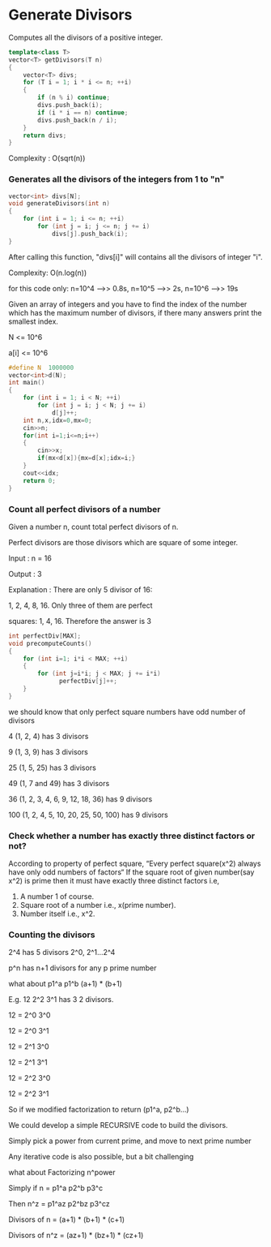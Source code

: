 # Generate Divisors

Computes all the divisors of a positive integer.
```cpp
template<class T>
vector<T> getDivisors(T n) 
{
    vector<T> divs;
    for (T i = 1; i * i <= n; ++i) 
    {
        if (n % i) continue;
        divs.push_back(i);
        if (i * i == n) continue;
        divs.push_back(n / i);
    }
    return divs;
}
```
Complexity : O(sqrt(n))

### Generates all the divisors of the integers from 1 to "n"
```cpp
vector<int> divs[N];
void generateDivisors(int n) 
{
    for (int i = 1; i <= n; ++i)
        for (int j = i; j <= n; j += i)
            divs[j].push_back(i);
}
```
After calling this function, "divs[i]" will contains all the divisors of integer "i".
 
Complexity: O(n.log(n))
    
for this code only: 
n=10^4 -->> 0.8s,
n=10^5 -->> 2s,
n=10^6 -->> 19s    


Given an array of integers and you have to find the index of the number which has the maximum number of divisors, 
if there many answers print the smallest index.
    
N <= 10^6

a[i] <= 10^6

```cpp
#define N  1000000
vector<int>d(N);
int main()
{
    for (int i = 1; i < N; ++i)
        for (int j = i; j < N; j += i)
            d[j]++;
    int n,x,idx=0,mx=0;
    cin>>n;
    for(int i=1;i<=n;i++)
    {
        cin>>x;
        if(mx<d[x]){mx=d[x];idx=i;}
    }
    cout<<idx;
    return 0;
}
```
### Count all perfect divisors of a number

Given a number n, count total perfect divisors of n.
    
Perfect divisors are those divisors which are square of some integer.
    
Input  : n = 16 
    
Output : 3
    
Explanation : There are only 5 divisor of 16:

1, 2, 4, 8, 16. Only three of them are perfect

squares: 1, 4, 16. Therefore the answer is 3
    
```cpp
int perfectDiv[MAX]; 
void precomputeCounts() 
{ 
    for (int i=1; i*i < MAX; ++i) 
    { 
        for (int j=i*i; j < MAX; j += i*i) 
              perfectDiv[j]++; 
    } 
} 
```

we should know that only perfect square numbers have odd number of divisors 

4 (1, 2, 4) has 3 divisors

9 (1, 3, 9) has 3 divisors

25 (1, 5, 25) has 3 divisors

49 (1, 7 and 49)  has 3 divisors

36 (1, 2, 3, 4, 6, 9, 12, 18, 36) has 9 divisors

100 (1, 2, 4, 5, 10, 20, 25, 50, 100) has 9 divisors
 
### Check whether a number has exactly three distinct factors or not?
    
According to property of perfect square, “Every perfect square(x^2) always have only odd numbers of factors“
If the square root of given number(say x^2) is prime then it must have exactly three distinct factors i.e,

1) A number 1 of course.
2) Square root of a number i.e., x(prime number).
3) Number itself i.e., x^2.

 ### Counting the divisors
 
 2^4 has 5 divisors 2^0, 2^1...2^4
 
 p^n has n+1 divisors for any p prime number
 
 what about p1^a  p1^b  	(a+1) * (b+1)
 
 E.g. 12 2^2  3^1	has 3  2 divisors.
 
 12 = 2^0  3^0
 
 12 = 2^0  3^1
 
 12 = 2^1  3^0
 
 12 = 2^1  3^1
 
 12 = 2^2  3^0
 
 12 = 2^2  3^1
 
 So if we modified factorization to return (p1^a, p2^b...)
 
 We could develop a simple RECURSIVE code to build the divisors.
 
 Simply pick a power from current prime, and move to next prime number
 
 Any iterative code is also possible, but a bit challenging
 
 what about Factorizing n^power
 
 Simply if 	n   = p1^a 		 p2^b 		 p3^c
 
 Then      	n^z = p1^az 	 p2^bz 	 p3^cz

 Divisors of 	n   = (a+1) 	* (b+1) 	* (c+1)
 
 Divisors of 	n^z = (az+1) 	* (bz+1) 	* (cz+1)
 
 
